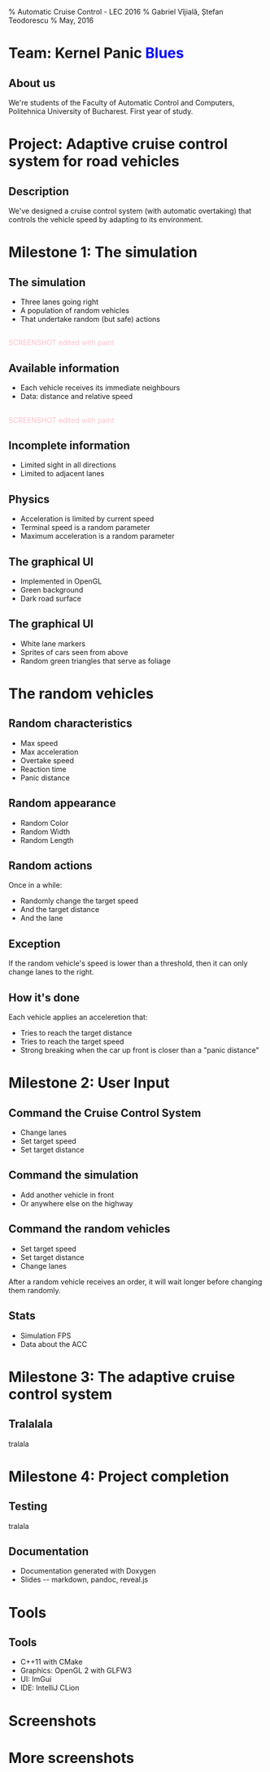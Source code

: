 % Automatic Cruise Control - LEC 2016
% Gabriel Vîjială, Ștefan Teodorescu
% May, 2016


# Team: Kernel Panic <span style="color: blue">Blues</span>

## About us

We're students of the Faculty of Automatic Control and Computers,
Politehnica University of Bucharest.
First year of study.

# Project: Adaptive cruise control system for road vehicles

## Description

We've designed a cruise control system (with automatic overtaking)
that controls the vehicle speed by adapting to its environment.

# Milestone 1: The simulation

## The simulation

- Three lanes going right
- A population of random vehicles
- That undertake random (but safe) actions

## 
<div style="color: pink">
SCREENSHOT edited with paint
</div>

## Available information

- Each vehicle receives its immediate neighbours
- Data: distance and relative speed

## 
<div style="color: pink">
SCREENSHOT edited with paint
</div>

## Incomplete information

- Limited sight in all directions
- Limited to adjacent lanes

## Physics

- Acceleration is limited by current speed
- Terminal speed is a random parameter
- Maximum acceleration is a random parameter

## The graphical UI

- Implemented in OpenGL
- Green background
- Dark road surface

## The graphical UI

- White lane markers
- Sprites of cars seen from above
- Random green triangles that serve as foliage

# The random vehicles

## Random characteristics

- Max speed
- Max acceleration
- Overtake speed
- Reaction time
- Panic distance

## Random appearance

- Random Color
- Random Width
- Random Length

## Random actions

Once in a while:

- Randomly change the target speed
- And the target distance
- And the lane

## Exception

If the random vehicle's speed is lower than a threshold, then it can only change lanes to the right.

## How it's done

Each vehicle applies an acceleretion that:

- Tries to reach the target distance
- Tries to reach the target speed
- Strong breaking when the car up front is closer than a "panic distance"


# Milestone 2: User Input

## Command the Cruise Control System

- Change lanes
- Set target speed
- Set target distance

## Command the simulation

- Add another vehicle in front
- Or anywhere else on the highway

## Command the random vehicles

- Set target speed
- Set target distance
- Change lanes

After a random vehicle receives an order, it will wait longer before changing them randomly.

## Stats

- Simulation FPS
- Data about the ACC

# Milestone 3: The adaptive cruise control system

## Tralalala

tralala


# Milestone 4: Project completion

## Testing

tralala

## Documentation

- Documentation generated with Doxygen
- Slides -- markdown, pandoc, reveal.js


# Tools

## Tools

- C++11 with CMake
- Graphics: OpenGL 2 with GLFW3
- UI: ImGui
- IDE: IntelliJ CLion

# Screenshots

##

##

# More screenshots

##

##



